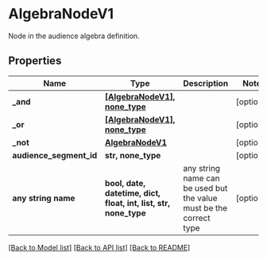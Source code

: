 # AlgebraNodeV1

Node in the audience algebra definition.

## Properties
Name | Type | Description | Notes
------------ | ------------- | ------------- | -------------
**_and** | [**[AlgebraNodeV1], none_type**](AlgebraNodeV1.md) |  | [optional] 
**_or** | [**[AlgebraNodeV1], none_type**](AlgebraNodeV1.md) |  | [optional] 
**_not** | [**AlgebraNodeV1**](AlgebraNodeV1.md) |  | [optional] 
**audience_segment_id** | **str, none_type** |  | [optional] 
**any string name** | **bool, date, datetime, dict, float, int, list, str, none_type** | any string name can be used but the value must be the correct type | [optional]

[[Back to Model list]](../README.md#documentation-for-models) [[Back to API list]](../README.md#documentation-for-api-endpoints) [[Back to README]](../README.md)


